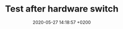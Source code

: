 ---
layout: post
title:  "Test after hardware switch"
date:   2020-05-27 14:18:57 +0200
categories: jekyll update
---